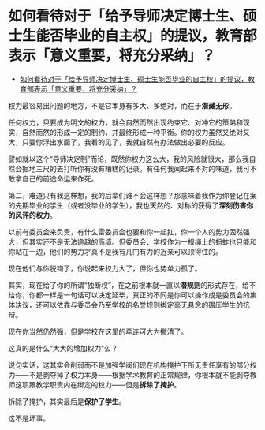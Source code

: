 # 如何看待对于「给予导师决定博士生、硕士生能否毕业的自主权」的提议，教育部表示「意义重要，将充分采纳」？

- [如何看待对于「给予导师决定博士生、硕士生能否毕业的自主权」的提议，教育部表示「意义重要，将充分采纳」？](https://www.zhihu.com/question/422912586/answer/1496227069)
  

权力最容易出问题的地方，不是它本身有多大、多绝对，而在于**潜藏无形**。

任何权力，只要成为明文的权力，就会自然而然出现约束它、对冲它的策略和现实，自然而然的形成一定的制约，并最终形成一种平衡。你的权力虽然又绝对又大，只要你浮出水面了，我看的见了，我就自然有办法做出必要的反应。

譬如就以这个“导师决定制”而论，既然你权力这么大，我的风险就很大，那么我自然会掘地三尺的去打听你有没有糟糕的记录。有任何我闻起来不对的味道，我可不敢拿自己的前途命运来作死。

第二，难道只有我这样想，我的后辈们谁不会这样想？那意味着我作为你登记在案的先期毕业的学生（或者没毕业的学生），我也天然的、对称的获得了**深刻伤害你的风评的权力**。

以前有委员会来负责，有什么雷委员会也要和你一起扛，你一个人的势力固然强大，但其实还不是无法逾越的高墙。但委员会、学校作为一根绳上的蚂蚱也只能和你站在一边，他们的势力才真不是我有几门有力的近亲可以顶得住的。

现在他们与你脱钩了，你说起来权力大了，但你也势单力孤了。

其实，现在给了你的所谓“独断权”，在之前根本就一直以**潜规则**的形式存在，给不给你，你都一样是一句话可以决定延毕，真正的不同是你可以操作成是委员会的集体决议，还可以依靠与委员会乃至学校的名誉规则绑定毫无悬念的碾压学生的抗辩。

现在你当然仍然强，但是学校在这里的牵连可大为撇清了。

这真的是什么“大大的增加权力”么？

说句实话，这其实会削弱而不是加强学阀们现在机构掩护下所无责任享有的部分权力——不是剥夺掉了权力本身——根据学术教育的正常规律，你根本就不能剥夺教师这项跟教学职责内在绑定的权力——但是**拆除了掩护**。

拆除了掩护，其实最后是**保护了学生**。

这不是坏事。